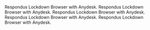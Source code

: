 Respondus Lockdown Browser with Anydesk.
Respondus Lockdown Browser with Anydesk.
Respondus Lockdown Browser with Anydesk.
Respondus Lockdown Browser with Anydesk.
Respondus Lockdown Browser with Anydesk.
